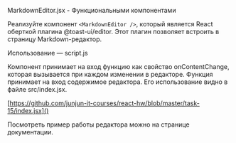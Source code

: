 MarkdownEditor.jsx - Функциональными компонентами

Реализуйте компонент `<MarkdownEditor />`, который является React оберткой плагина @toast-ui/editor. Этот плагин позволяет встроить в страницу Markdown-редактор.

Использование — script.js

Компонент принимает на вход функцию как свойство onContentChange, которая вызывается при каждом изменении в редакторе. Функция принимает на вход содержимое редактора. Его использование видно в файле src/index.jsx.

[https://github.com/junjun-it-courses/react-hw/blob/master/task-15/index.jsx]()


Посмотреть пример работы редактора можно на странице документации.
